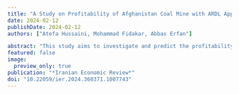 ```yaml
---
title: "A Study on Profitability of Afghanistan Coal Mine with ARDL Approach; Case Study of the North Coal Enterprise in Afghanistan"
date: 2024-02-12
publishDate: 2024-02-12
authors: ["Atefa Hussaini, Mohammad Fidakar, Abbas Erfan"]

abstract: "This study aims to investigate and predict the profitability of the North Coal Enterprise [NCE] in Afghanistan. NCE is the only state-owned-profit company that holds the authority of coal mining in Afghanistan. Although, for some reason, many of the collieries are handed over to the private sectors, even so, four mines are remained within the authority domain of this company. For the recent years, the professionalism and effective management of this enterprise resulted to a better coal mining in the country. Given that, profitability is one of the most important and effective factors of valuation which could be the margin image of the policies and the result of decisions in a company. To estimate the profitability of this company, the ARDL model has been run in Eviews to see the short-term and long-term relationships. The information used includes profitability variables (net profit ratio to total capital), capital structure (debt to total capital ratio), current ratio or liquidity, which is considered as an example for the years 1989-2019. The mentioned data was collected from the Ministry of Industries and Mines and the Northern Coal office. The estimation results show that sales revenue in the long term and the current ratio as operating liquidity in the short term can influence the increase in profitability and there is a negative relationship between capital structure and profitability. "
featured: false
image:
  preview_only: true
publication: "*Iranian Economic Review*"
doi: "10.22059/ier.2024.360371.1007743"
---
```


